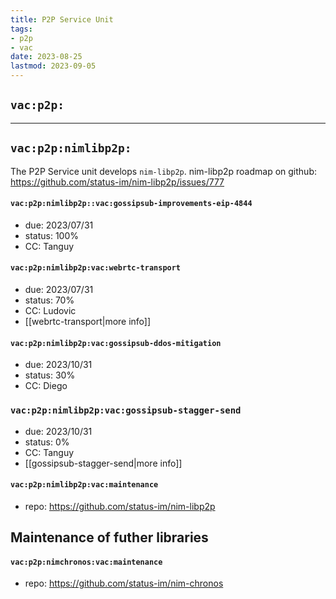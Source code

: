 ```yaml
---
title: P2P Service Unit
tags:
- p2p
- vac
date: 2023-08-25
lastmod: 2023-09-05
---
```


## `vac:p2p:`

---

## `vac:p2p:nimlibp2p:`

The P2P Service unit develops `nim-libp2p`.
nim-libp2p  roadmap on github: https://github.com/status-im/nim-libp2p/issues/777

#### `vac:p2p:nimlibp2p::vac:gossipsub-improvements-eip-4844`

- due: 2023/07/31
- status: 100%
- CC: Tanguy

#### `vac:p2p:nimlibp2p:vac:webrtc-transport`

- due: 2023/07/31
- status: 70%
- CC: Ludovic
- [[webrtc-transport|more info]]

#### `vac:p2p:nimlibp2p:vac:gossipsub-ddos-mitigation`

- due: 2023/10/31
- status: 30%
- CC: Diego

### `vac:p2p:nimlibp2p:vac:gossipsub-stagger-send`

- due: 2023/10/31
- status: 0%
- CC: Tanguy
- [[gossipsub-stagger-send|more info]]

#### `vac:p2p:nimlibp2p:vac:maintenance`

- repo: https://github.com/status-im/nim-libp2p


## Maintenance of futher libraries

#### `vac:p2p:nimchronos:vac:maintenance`

- repo: https://github.com/status-im/nim-chronos
